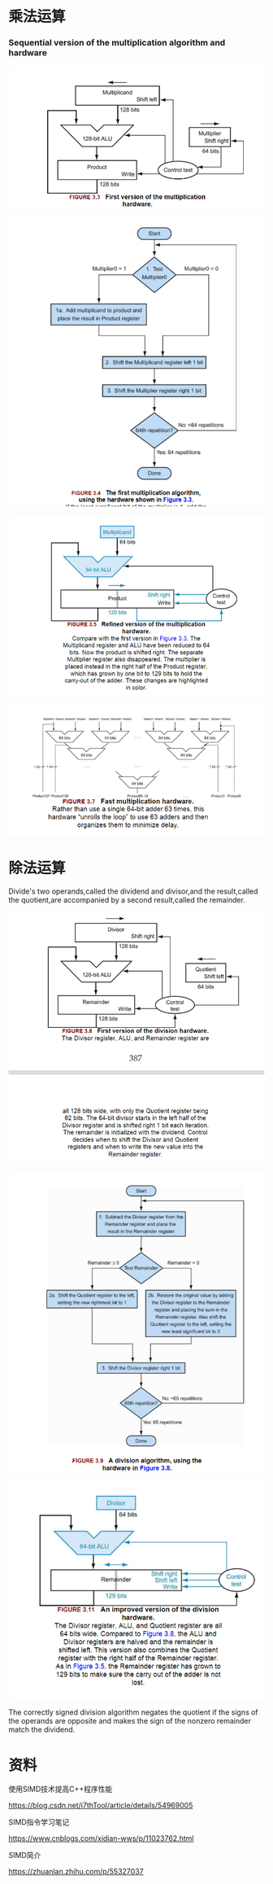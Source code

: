 # 乘法运算

### Sequential version of the multiplication algorithm and hardware

![image](images/EB54E0DE48B14BDFA9612D4453FB9A991599533996(1).png)

![image](images/E4FC07184CD84D48B7447D40B22E90141599534822(1).png)

![image](images/16B202F84A514EF09EA23DAD4F5ADD511599536244(1).png)

![image](images/F6ACD6AF28514055B6924C61246A111C1599546008(1).png)

# 除法运算

Divide's two operands,called the dividend and divisor,and the result,called the quotient,are accompanied by a second result,called the remainder.

![image](images/156756F9FDF24230BF3B05AC26522B621599617766(1).png)

![image](images/27A7385060F446CEAC216F6F3817D6AC1599618105(1).png)

![image](images/EE47DF7629A245FD8D4080E17BAA68B51599618447(1).png)

The correctly signed division algorithm negates the quotient if the signs of the operands are opposite and makes the sign of the nonzero remainder match the dividend.

# 资料

使用SIMD技术提高C++程序性能

<https://blog.csdn.net/i7thTool/article/details/54969005>

SIMD指令学习笔记

<https://www.cnblogs.com/xidian-wws/p/11023762.html>

SIMD简介

<https://zhuanlan.zhihu.com/p/55327037>
